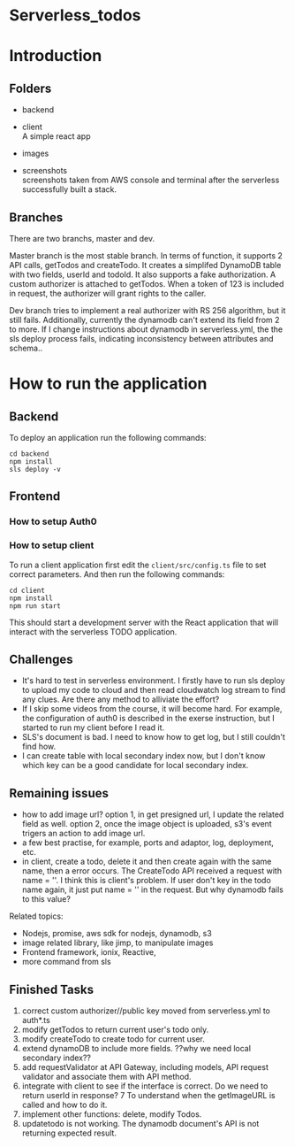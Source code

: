 # Serverless_todos

# Introduction

## Folders
* backend <br>

* client <br>
A simple react app
* images <br>

* screenshots <br>
screenshots taken from AWS console and terminal after the serverless successfully built a stack.
## Branches
There are two branchs, master and dev.

Master branch is the most stable branch. 
In terms of function, it supports 2 API calls, getTodos and createTodo. It creates a simplifed DynamoDB table with two fields, userId and todoId. It also supports a fake authorization. A custom authorizer is attached to getTodos. When a token of 123 is included in request, the authorizer will grant rights to the caller.


Dev branch tries to implement a real authorizer with RS 256 algorithm, but it still fails. Additionally, currently the dynamodb can't extend its field from 2 to more. If I change instructions about dynamodb in serverless.yml, the the sls deploy process fails, indicating inconsistency between attributes and schema..

# How to run the application

## Backend

To deploy an application run the following commands:

```
cd backend
npm install
sls deploy -v
```

## Frontend
### How to setup Auth0

### How to setup client

To run a client application first edit the `client/src/config.ts` file to set correct parameters. And then run the following commands:

```
cd client
npm install
npm run start
```

This should start a development server with the React application that will interact with the serverless TODO application.
## Challenges
* It's hard to test in serverless environment. I firstly have to run sls deploy to upload my code to cloud and then read cloudwatch log stream to find any clues. Are there any method to alliviate the effort?
* If I skip some videos from the course, it will become hard. For example, the configuration of auth0 is described in the exerse instruction, but I started to run my client before I read it. 
* SLS's document is bad. I need to know how to get log, but I still couldn't find how.
* I can create table with local secondary index now, but I don't know which key can be a good candidate for local secondary index.


## Remaining issues

* how to add image url? option 1, in get presigned url, I update the related field as well. option 2, once the image object is uploaded, s3's event trigers an action to add image url.
* a few best practise, for example, ports and adaptor, log, deployment, etc.
* in client, create a todo, delete it and then create again with the same name, then a error occurs. The CreateTodo API received a request with name = ''. I think this is client's problem. If user don't key in the todo name again, it just put name = '' in the request. But why dynamodb fails to this value?

Related topics:
* Nodejs, promise, aws sdk for nodejs, dynamodb, s3 
* image related library, like jimp, to manipulate images
* Frontend framework, ionix, Reactive,
* more command from sls





## Finished Tasks
1) correct custom authorizer//public key moved from serverless.yml to auth*.ts
2) modify getTodos to return current user's todo only.
3) modify createTodo to create todo for current user.
4) extend dynamoDB to include more fields. ??why we need local secondary index??
5) add requestValidator at API Gateway, including models, API request validator and associate them with API method.
6) integrate with client to see if the interface is correct. Do we need to return userId in response?
7 To understand when the getImageURL is called and how to do it.
8) implement other functions: delete, modify Todos.
9) updatetodo is not working. The dynamodb document's API is not returning expected result.

